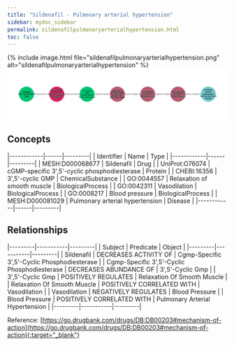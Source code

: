 ```yaml
---
title: "Sildenafil - Pulmonary arterial hypertension"
sidebar: mydoc_sidebar
permalink: sildenafilpulmonaryarterialhypertension.html
toc: false 
---
```


{% include image.html file="sildenafilpulmonaryarterialhypertension.png" alt="sildenafilpulmonaryarterialhypertension" %}![Path Visualization](/images/sildenafilpulmonaryarterialhypertension.png)

## Concepts

|------------|------|---------|
| Identifier | Name | Type    |
|------------|------|---------|
| MESH:D000068677 | Sildenafil | Drug |
| UniProt:O76074 | cGMP-specific 3',5'-cyclic phosphodiesterase | Protein |
| CHEBI:16356 | 3',5'-cyclic GMP | ChemicalSubstance |
| GO:0044557 | Relaxation of smooth muscle | BiologicalProcess |
| GO:0042311 | Vasodilation | BiologicalProcess |
| GO:0008217 | Blood pressure | BiologicalProcess |
| MESH:D000081029 | Pulmonary arterial hypertension | Disease |
|------------|------|---------|

## Relationships

|---------|-----------|---------|
| Subject | Predicate | Object  |
|---------|-----------|---------|
| Sildenafil | DECREASES ACTIVITY OF | Cgmp-Specific 3',5'-Cyclic Phosphodiesterase |
| Cgmp-Specific 3',5'-Cyclic Phosphodiesterase | DECREASES ABUNDANCE OF | 3',5'-Cyclic Gmp |
| 3',5'-Cyclic Gmp | POSITIVELY REGULATES | Relaxation Of Smooth Muscle |
| Relaxation Of Smooth Muscle | POSITIVELY CORRELATED WITH | Vasodilation |
| Vasodilation | NEGATIVELY REGULATES | Blood Pressure |
| Blood Pressure | POSITIVELY CORRELATED WITH | Pulmonary Arterial Hypertension |
|---------|-----------|---------|

Reference: [https://go.drugbank.com/drugs/DB:DB00203#mechanism-of-action](https://go.drugbank.com/drugs/DB:DB00203#mechanism-of-action){:target="_blank"}